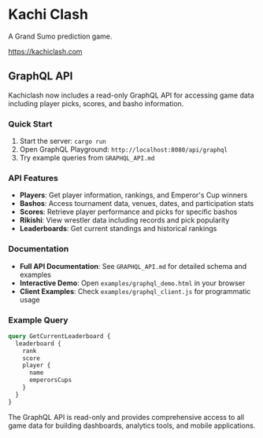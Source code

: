 # Kachi Clash

A Grand Sumo prediction game.

https://kachiclash.com

## GraphQL API

Kachiclash now includes a read-only GraphQL API for accessing game data including player picks, scores, and basho information.

### Quick Start

1. Start the server: `cargo run`
2. Open GraphQL Playground: `http://localhost:8080/api/graphql`
3. Try example queries from `GRAPHQL_API.md`

### API Features

- **Players**: Get player information, rankings, and Emperor's Cup winners
- **Bashos**: Access tournament data, venues, dates, and participation stats  
- **Scores**: Retrieve player performance and picks for specific bashos
- **Rikishi**: View wrestler data including records and pick popularity
- **Leaderboards**: Get current standings and historical rankings

### Documentation

- **Full API Documentation**: See `GRAPHQL_API.md` for detailed schema and examples
- **Interactive Demo**: Open `examples/graphql_demo.html` in your browser
- **Client Examples**: Check `examples/graphql_client.js` for programmatic usage

### Example Query

```graphql
query GetCurrentLeaderboard {
  leaderboard {
    rank
    score
    player {
      name
      emperorsCups
    }
  }
}
```

The GraphQL API is read-only and provides comprehensive access to all game data for building dashboards, analytics tools, and mobile applications.
